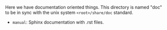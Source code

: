 Here we have documentation oriented things.
This directory is named "doc" to be in sync with the unix system
``<root>/share/doc`` standard.

* ``manual``: Sphinx documentation with .rst files.
